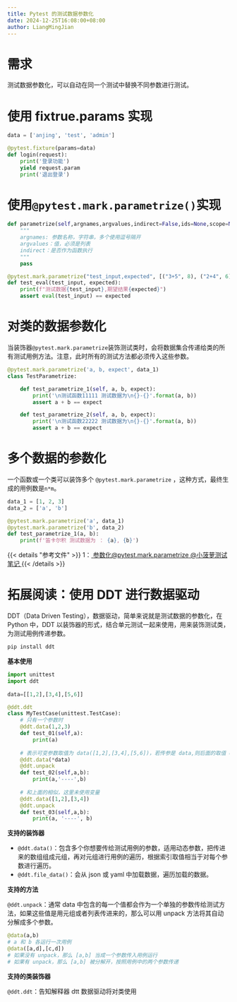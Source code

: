 ```yaml
---
title: Pytest 的测试数据参数化
date: 2024-12-25T16:08:00+08:00
author: LiangMingJian
---
```


# 需求

测试数据参数化，可以自动在同一个测试中替换不同参数进行测试。

# 使用 fixtrue.params 实现

```python
data = ['anjing', 'test', 'admin']

@pytest.fixture(params=data)
def login(request):
    print('登录功能')
    yield request.param
    print('退出登录')
```

# 使用`@pytest.mark.parametrize()`实现

```python
def parametrize(self,argnames,argvalues,indirect=False,ids=None,scope=None):
    """
    argnames: 参数名称，字符串，多个使用逗号隔开
    argvalues：值，必须是列表
    indirect：是否作为函数执行
    """
    pass

@pytest.mark.parametrize("test_input,expected", [("3+5", 8), ("2+4", 6), ("6*9", 42)])
def test_eval(test_input, expected):
    print(f"测试数据{test_input},期望结果{expected}")
    assert eval(test_input) == expected
```

# 对类的数据参数化

当装饰器`@pytest.mark.parametrize`装饰测试类时，会将数据集合传递给类的所有测试用例方法。注意，此时所有的测试方法都必须传入这些参数。

```python
@pytest.mark.parametrize('a, b, expect', data_1)
class TestParametrize:

    def test_parametrize_1(self, a, b, expect):
        print('\n测试函数11111 测试数据为\n{}-{}'.format(a, b))
        assert a + b == expect

    def test_parametrize_2(self, a, b, expect):
        print('\n测试函数22222 测试数据为\n{}-{}'.format(a, b))
        assert a + b == expect
```

# 多个数据的参数化

一个函数或一个类可以装饰多个 `@pytest.mark.parametrize` ，这种方式，最终生成的用例数是`n*m`。

```python
data_1 = [1, 2, 3]
data_2 = ['a', 'b']

@pytest.mark.parametrize('a', data_1)
@pytest.mark.parametrize('b', data_2)
def test_parametrize_1(a, b):
    print(f'笛卡尔积 测试数据为 ： {a}, {b}')
```

{{< details "参考文件" >}} 
1：[ 参数化@pytest.mark.parametrize @小菠萝测试笔记  ](https://www.cnblogs.com/poloyy/p/12675457.html)
{{< /details >}}

# 拓展阅读：使用 DDT 进行数据驱动

DDT（Data Driven Testing），数据驱动，简单来说就是测试数据的参数化，在 Python 中，DDT 以装饰器的形式，结合单元测试一起来使用，用来装饰测试类，为测试用例传递参数。

```python
pip install ddt
```

**基本使用**

```python
import unittest
import ddt
 
data=[[1,2],[3,4],[5,6]]

@ddt.ddt
class MyTestCase(unittest.TestCase):
    # 只有一个参数时
    @ddt.data(1,2,3)
    def test_01(self,a):
        print(a)
    
    # 表示可变参数取值为 data([1,2],[3,4],[5,6])，若传参是 data,则后面的取值 data([[1,2],[3,4],[5,6]])
    @ddt.data(*data)
    @ddt.unpack
    def test_02(self,a,b):
        print(a,'----',b)
    
    # 和上面的相似，这里未使用变量
    @ddt.data([1,2],[3,4])  
    @ddt.unpack
    def test_03(self,a,b):
        print(a, '----', b)
```

**支持的装饰器**

- `@ddt.data()`：包含多个你想要传给测试用例的参数，适用动态参数，把传进来的数组组成元组，再对元组进行用例的遍历，根据索引取值相当于对每个参数进行遍历。
- `@ddt.file_data()`：会从 json 或 yaml 中加载数据，遍历加载的数据。

**支持的方法**

`@ddt.unpack`：通常 data 中包含的每一个值都会作为一个单独的参数传给测试方法，如果这些值是用元组或者列表传进来的，那么可以用 unpack 方法将其自动分解成多个参数。

```python
@data(a,b)         
# a 和 b 各运行一次用例
@data([a,d],[c,d])
# 如果没有 unpack，那么 [a,b] 当成一个参数传入用例运行
# 如果有 unpack，那么 [a,b] 被分解开，按照用例中的两个参数传递
```

**支持的类装饰器** 

`@ddt.ddt`：告知解释器 dtt 数据驱动将对类使用
